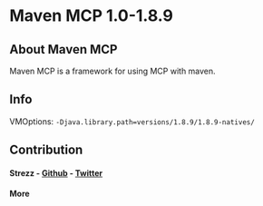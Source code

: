 # Maven MCP 1.0-1.8.9

## About Maven MCP
Maven MCP is a framework for using MCP with maven.

## Info
VMOptions: `-Djava.library.path=versions/1.8.9/1.8.9-natives/` 

## Contribution
#### Strezz - [Github](https://github.com/strezzed) - [Twitter](https://twitter.com/STREZZS)
#### More
